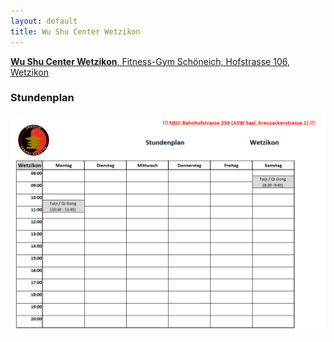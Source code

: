 ```yaml
---
layout: default
title: Wu Shu Center Wetzikon
---
```


<a href="http://map.search.ch/wetzikon/hofstr.106" target="_blank">
<strong>Wu Shu Center Wetzikon</strong>, Fitness-Gym Schöneich, Hofstrasse 106, Wetzikon
</a>

### Stundenplan

<img src="/images/stundenplaene/stundenplan-wetzikon.png" alt="Stundenplan Wetzikon">